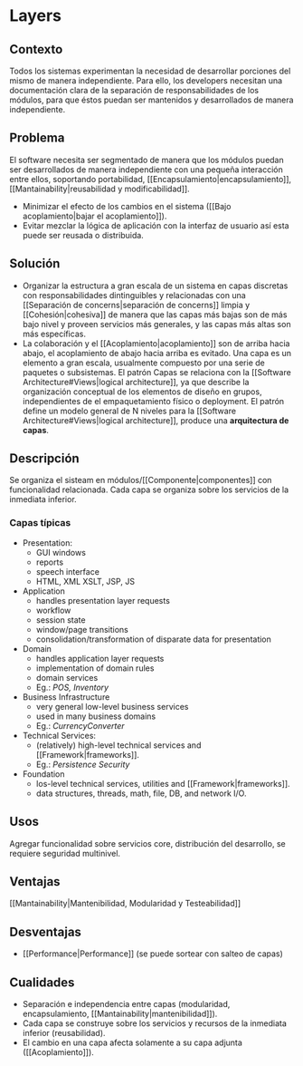 # Layers
## Contexto
Todos los sistemas experimentan la necesidad de desarrollar porciones del mismo de manera independiente. Para ello, los developers necesitan una documentación clara de la separación de responsabilidades de los módulos, para que éstos puedan ser mantenidos y desarrollados de manera independiente.

## Problema
El software necesita ser segmentado de manera que los módulos puedan ser desarrollados de manera independiente con una pequeña interacción entre ellos, soportando portabilidad, [[Encapsulamiento|encapsulamiento]], [[Mantainability|reusabilidad y modificabilidad]].
- Minimizar el efecto de los cambios en el sistema ([[Bajo acoplamiento|bajar el acoplamiento]]).
- Evitar mezclar la lógica de aplicación con la interfaz de usuario así esta puede ser reusada o distribuida.

## Solución
- Organizar la estructura a gran escala de un sistema en capas discretas con responsabilidades dintinguibles y relacionadas con una [[Separación de concerns|separación de concerns]] limpia y [[Cohesión|cohesiva]] de manera que las capas más bajas son de más bajo nivel y proveen servicios más generales, y las capas más altas son más específicas.
- La colaboración y el [[Acoplamiento|acoplamiento]] son de arriba hacia abajo, el acoplamiento de abajo hacia arriba es evitado.
Una capa es un elemento a gran escala, usualmente compuesto por una serie de paquetes o subsistemas.
El patrón Capas se relaciona con la [[Software Architecture#Views|logical architecture]], ya que describe la organización conceptual de los elementos de diseño en grupos, independientes de el empaquetamiento físico o deployment.
El patrón define un modelo general de N niveles para la [[Software Architecture#Views|logical architecture]], produce una **arquitectura de capas**.

## Descripción
Se organiza el sisteam en módulos/[[Componente|componentes]] con funcionalidad relacionada. Cada capa se organiza sobre los servicios de la inmediata inferior.

### Capas típicas
- Presentation:
	- GUI windows
	- reports
	- speech interface
	- HTML, XML XSLT, JSP, JS
- Application
	- handles presentation layer requests
	- workflow
	- session state
	- window/page transitions
	- consolidation/transformation of disparate data for presentation
- Domain
	- handles application layer requests
	- implementation of domain rules
	- domain services
	- Eg.: *POS, Inventory*
- Business Infrastructure
	- very general low-level business services
	- used in many business domains
	- Eg.: *CurrencyConverter*
- Technical Services:
	- (relatively) high-level technical services and [[Framework|frameworks]].
	- Eg.: *Persistence Security*
- Foundation
	- los-level technical services, utilities and [[Framework|frameworks]].
	- data structures, threads, math, file, DB, and network I/O.

## Usos
Agregar funcionalidad sobre servicios core, distribución del desarrollo, se requiere seguridad multinivel.

## Ventajas
[[Mantainability|Mantenibilidad, Modularidad y Testeabilidad]]

## Desventajas
- [[Performance|Performance]] (se puede sortear con salteo de capas)

## Cualidades
- Separación e independencia entre capas (modularidad, encapsulamiento, [[Mantainability|mantenibilidad]]).
- Cada capa se construye sobre los servicios y recursos de la inmediata inferior (reusabilidad).
- El cambio en una capa afecta solamente a su capa adjunta ([[Acoplamiento]]).
